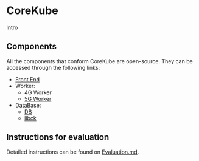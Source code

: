 # CoreKube
Intro

## Components

All the components that conform CoreKube are open-source. They can be accessed through the following links:
- [Front End](https://github.com/j0lama/CoreKubeFrontend)
- Worker:
  - 4G Worker
  - [5G Worker](https://github.com/andrewferguson/corekube5g-worker)
- DataBase:
  - [DB](https://github.com/j0lama/CoreKubeDB)
  - [libck](https://github.com/j0lama/libck)

## Instructions for evaluation

Detailed instructions can be found on [Evaluation.md](./docs/Evaluation.md).
